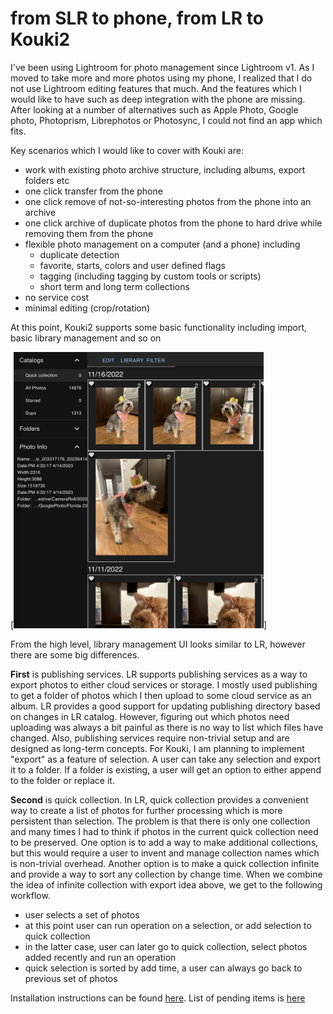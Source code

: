 # from SLR to phone, from LR to Kouki2

I've been using Lightroom for photo management since Lightroom v1. As I moved to take more and more photos using my phone, I realized that I do not use Lightroom editing features that much. And the features which I would like to have such as deep integration with the phone are missing. After looking at a number of alternatives such as Apple Photo, Google photo, Photoprism, Librephotos or Photosync, I could not find an app which fits.

Key scenarios which I would like to cover with Kouki are:

- work with existing photo archive structure, including albums, export folders etc
- one click transfer from the phone
- one click remove of not-so-interesting photos from the phone into an archive
- one click archive of duplicate photos from the phone to hard drive while removing them from the phone
- flexible photo management on a computer (and a phone) including
  * duplicate detection
  * favorite, starts, colors and user defined flags
  * tagging (including tagging by custom tools or scripts)
  * short term and long term collections
- no service cost
- minimal editing (crop/rotation)

At this point, Kouki2 supports some basic functionality including import, basic library management and so on

[<img src="./readme-screen1.jpeg" width="400" />]

From the high level, library management UI looks similar to LR, however there are some big differences.

**First** is publishing services. LR supports publishing services as a way to export photos to either cloud services or storage. I mostly used publishing to get a folder of photos which I then upload to some cloud service as an album. LR provides a good support for updating publishing directory based on changes in LR catalog. However, figuring out which photos need uploading was always a bit painful as there is no way to list which files have changed. Also, publishing services require non-trivial setup and are designed as long-term concepts. For Kouki, I am planning to implement "export" as a feature of selection. A user can take any selection and export it to a folder. If a folder is existing, a user will get an option to either append to the folder or replace it. 

**Second** is quick collection. In LR, quick collection provides a convenient way to create a list of photos for further processing which is more persistent than selection. The problem is that there is only one collection and many times I had to think if photos in the current quick collection need to be preserved. One option is to add a way to make additional collections, but this would require a user to invent and manage collection names which is non-trivial overhead. Another option is to make a quick collection infinite and provide a way to sort any collection by change time. When we combine the idea of infinite collection with export idea above, we get to the following workflow.

- user selects a set of photos
- at this point user can run operation on a selection, or add selection to quick collection
- in the latter case, user can later go to quick collection, select photos added recently and run an operation
- quick selection is sorted by add time, a user can always go back to previous set of photos

Installation instructions can be found [here](https://github.com/alexezh/kouki2/wiki/Installation). List of pending items is [here]([web](https://github.com/alexezh/kouki2/)https://github.com/alexezh/kouki2/web/todo.md)

